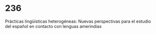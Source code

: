 # 236
Prácticas lingüísticas heterogéneas: Nuevas perspectivas para el estudio del español en contacto con lenguas amerindias 

